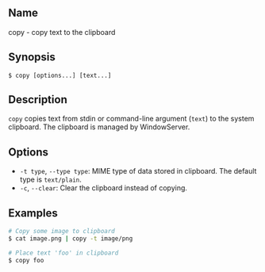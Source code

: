 ## Name

copy - copy text to the clipboard

## Synopsis

```**sh
$ copy [options...] [text...]
```

## Description

`copy` copies text from stdin or command-line argument (`text`) to the system clipboard. The clipboard is managed by WindowServer.

## Options

* `-t type`, `--type type`: MIME type of data stored in clipboard. The default type is `text/plain`.
* `-c`, `--clear`: Clear the clipboard instead of copying.

## Examples

```sh
# Copy some image to clipboard
$ cat image.png | copy -t image/png

# Place text 'foo' in clipboard
$ copy foo
```
